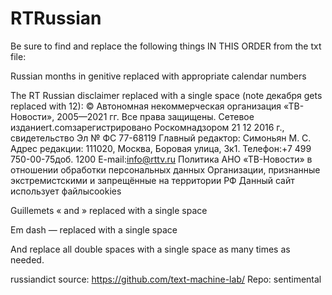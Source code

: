 # RTRussian

Be sure to find and replace the following things IN THIS ORDER from the txt file:

Russian months in genitive replaced with appropriate calendar numbers

The RT Russian disclaimer replaced with a single space (note декабря gets replaced with 12):
© Автономная некоммерческая организация «ТВ-Новости», 2005—2021 гг. Все права защищены. Сетевое изданиеrt.comзарегистрировано Роскомнадзором 21 12 2016 г., свидетельство Эл № ФС 77-68119 Главный редактор: Симоньян М. С. Адрес редакции: 111020, Москва, Боровая улица, 3к1. Телефон:+7 499 750-00-75доб. 1200 E-mail:info@rttv.ru Политика АНО «ТВ-Новости» в отношении обработки персональных данных Организации, признанные экстремистскими и запрещённые на территории РФ Данный сайт использует файлыcookies

Guillemets « and » replaced with a single space

Em dash — replaced with a single space

And replace all double spaces with a single space as many times as needed.

russiandict source: https://github.com/text-machine-lab/ Repo: sentimental
